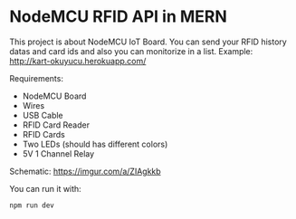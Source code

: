 # NodeMCU RFID API in MERN
This project is about NodeMCU IoT Board. You can send your RFID history datas and card ids and also you can monitorize in a list.
Example: http://kart-okuyucu.herokuapp.com/

Requirements:
- NodeMCU Board
- Wires
- USB Cable
- RFID Card Reader
- RFID Cards
- Two LEDs (should has different colors)
- 5V 1 Channel Relay

Schematic:
https://imgur.com/a/ZIAgkkb

You can run it with:
```
npm run dev
```
